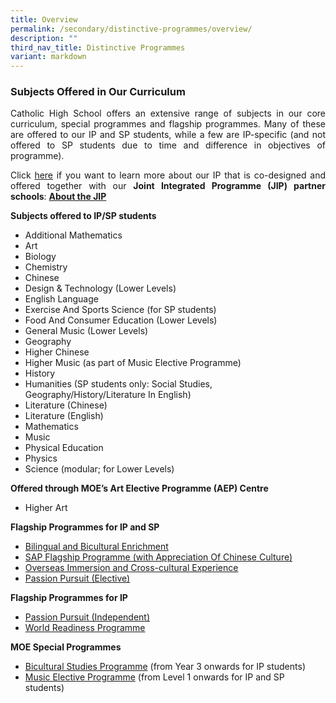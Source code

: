 ```yaml
---
title: Overview
permalink: /secondary/distinctive-programmes/overview/
description: ""
third_nav_title: Distinctive Programmes
variant: markdown
---
```

### Subjects Offered in Our Curriculum
<style>
p {text-align: justify;}
</style>
Catholic High School offers an extensive range of&nbsp;subjects in our core curriculum, special programmes and flagship programmes. Many of these are offered to our IP and SP students, while a few are IP-specific (and not offered to SP students due to time and difference in objectives of programme).

Click&nbsp;[here](/dual-track-curriculum/Integrated-Programme/overview/)&nbsp;if you want to learn more about our IP that is co-designed and offered together with our&nbsp;**Joint Integrated&nbsp;Programme&nbsp;(JIP) partner schools**:&nbsp;**[About the JIP](/dual-track-curriculum/Integrated-Programme/overview/)**

**Subjects offered to IP/SP students**&nbsp;

*   Additional Mathematics
*   Art
*   Biology
*   Chemistry
*   Chinese
*   Design &amp; Technology (Lower Levels)
*   English Language
*   Exercise And Sports Science (for SP students)
*   Food And Consumer Education (Lower Levels)
*   General Music (Lower Levels)
*   Geography
*   Higher Chinese
*   Higher Music (as part of Music Elective Programme)
*   History
*   Humanities (SP students only: Social Studies, Geography/History/Literature In English)
*   Literature (Chinese)
*   Literature&nbsp;(English)
*   Mathematics
*   Music
*   Physical Education
*   Physics
*   Science (modular; for Lower Levels)

**Offered through MOE’s Art Elective Programme (AEP) Centre**

*   Higher Art

**Flagship Programmes for IP and SP**

*   [Bilingual and Bicultural Enrichment](/secondary/Distinctive-Programmes/bilingual-and-bicultural-education/)
*   [SAP Flagship Programme (with&nbsp;Appreciation Of Chinese Culture)](/secondary/Distinctive-Programmes/sap-flagship-programme/)
*   [Overseas Immersion and Cross-cultural Experience](/secondary/Distinctive-Programmes/overseas-immersion-and-cultural-experience/)
*   [Passion Pursuit (Elective)](/secondary/distinctive-programmes/passion-pursuit/elective/)

**Flagship Programmes for IP**

*   [Passion Pursuit (Independent)](/secondary/Distinctive-Programmes/passion-pursuit/independent/)
*   [World Readiness Programme](/secondary/Distinctive-Programmes/world-readiness-programme/)

**MOE Special Programmes**

*   [Bicultural Studies Programme](/secondary/Talent-Development/bicultural-studies-programme/)&nbsp;(from Year 3 onwards for IP students)
*   [Music Elective Programme](/secondary/Talent-Development/music-elective-programme/)&nbsp;(from Level 1 onwards for IP and SP students)